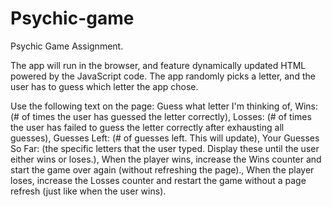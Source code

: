 # Psychic-game
Psychic Game Assignment. 

The app will run in the browser, and feature dynamically updated HTML powered by the JavaScript code.
The app randomly picks a letter, and the user has to guess which letter the app chose. 

Use the following text on the page: Guess what letter I'm thinking of, Wins: (# of times the user has guessed the letter correctly), Losses: (# of times the user has failed to guess the letter correctly after exhausting all guesses), Guesses Left: (# of guesses left. This will update), Your Guesses So Far: (the specific letters that the user typed. Display these until the user either wins or loses.), When the player wins, increase the Wins counter and start the game over again (without refreshing the page)., When the player loses, increase the Losses counter and restart the game without a page refresh (just like when the user wins).
